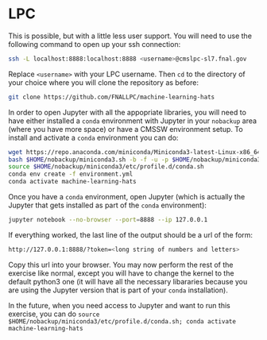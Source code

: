 # LPC

This is possible, but with a little less user support. You will need to use the following command to open up your ssh connection:

```bash
ssh -L localhost:8888:localhost:8888 <username>@cmslpc-sl7.fnal.gov
```
Replace `<username>` with your LPC username. Then `cd` to the directory of your choice where you will clone the repository as before:
```bash
git clone https://github.com/FNALLPC/machine-learning-hats
```

In order to open Jupyter with all the appopriate libraries, you will need to have either installed a `conda` environment with Jupyter in your `nobackup` area (where you have more space) or have a CMSSW environment setup. To install and activate a `conda` environment you can do:
```bash
wget https://repo.anaconda.com/miniconda/Miniconda3-latest-Linux-x86_64.sh -O $HOME/nobackup/miniconda3.sh
bash $HOME/nobackup/miniconda3.sh -b -f -u -p $HOME/nobackup/miniconda3
source $HOME/nobackup/miniconda3/etc/profile.d/conda.sh
conda env create -f environment.yml
conda activate machine-learning-hats
```

Once you have a `conda` environment, open Jupyter (which is actually the Jupyter that gets installed as part of the `conda` environment):
```bash
jupyter notebook --no-browser --port=8888 --ip 127.0.0.1
```
If everything worked, the last line of the output should be a url of the form:
```bash
http://127.0.0.1:8888/?token=<long string of numbers and letters>
```
Copy this url into your browser. You may now perform the rest of the exercise like normal, except you will have to change the kernel to the default python3 one (it will have all the necessary libararies because you are using the Jupyter version that is part of your `conda` installation).

In the future, when you need access to Jupyter and want to run this exercise, you can do `source $HOME/nobackup/miniconda3/etc/profile.d/conda.sh; conda activate machine-learning-hats`